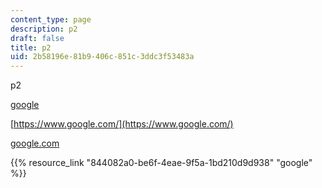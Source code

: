 ```yaml
---
content_type: page
description: p2
draft: false
title: p2
uid: 2b58196e-81b9-406c-851c-3ddc3f53483a
---
```

p2

[google](http://localhost:8043/sites/ibrahims-search-course/type/page/new/google.com)

[https://www.google.com/](https://www.google.com/)

[google.com](http://localhost:8043/sites/ibrahims-search-course/type/page/edit/2b58196e-81b9-406c-851c-3ddc3f53483a/google.com)

{{% resource_link "844082a0-be6f-4eae-9f5a-1bd210d9d938" "google" %}}